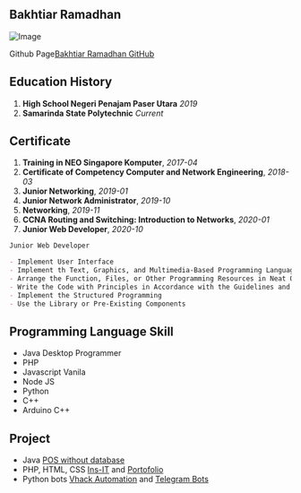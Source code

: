 ## Bakhtiar Ramadhan
![Image](https://avatars.githubusercontent.com/u/27219734)

Github Page[Bakhtiar Ramadhan GitHub](https://github.com/bakhti31/)

## Education History
1. **High School Negeri Penajam Paser Utara** _2019_
2. **Samarinda State Polytechnic** _Current_

## Certificate
1. **Training in NEO Singapore Komputer**, _2017-04_
2. **Certificate of Competency Computer and Network Engineering**, _2018-03_
3. **Junior Networking**, _2019-01_
4. **Junior Network Administrator**, _2019-10_
5. **Networking**, _2019-11_
6. **CCNA Routing and Switching: Introduction to Networks**, _2020-01_
7. **Junior Web Developer**, _2020-10_

```markdown
Junior Web Developer

- Implement User Interface
- Implement th Text, Graphics, and Multimedia-Based Programming Language Execution Command
- Arrange the Function, Files, or Other Programming Resources in Neat Organizations
- Write the Code with Principles in Accordance with the Guidelines and Best Practices
- Implement the Structured Programming
- Use the Library or Pre-Existing Components
```
## Programming Language Skill
- Java Desktop Programmer 
- PHP
- Javascript Vanila
- Node JS 
- Python
- C++
- Arduino C++

## Project
- Java [POS without database]()
- PHP, HTML, CSS [Ins-IT]() and [Portofolio]()
- Python bots [Vhack Automation]() and [Telegram Bots]()
